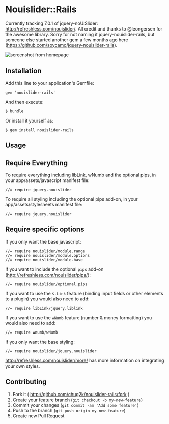 # Nouislider::Rails

Currently tracking 7.0.1 of jquery-noUiSlider: http://refreshless.com/nouislider/. All credit and thanks to @leongersen for the awesome library.
Sorry for not naming it jquery-nouislider-rails, but someone else started another gem a few months ago here (https://github.com/soycamo/jquery-nouislider-rails).

![screenshot from homepage](https://raw.github.com/chug2k/nouislider-rails/master/screenshot.png)

## Installation

Add this line to your application's Gemfile:

    gem 'nouislider-rails'

And then execute:

    $ bundle

Or install it yourself as:

    $ gem install nouislider-rails

## Usage

## Require Everything

To require everything including libLink, wNumb and the optional pips, in your app/assets/javascript manifest file:

    //= require jquery.nouislider

To require all styling including the optional pips add-on, in your app/assets/stylesheets manifest file:

    //= require jquery.nouislider

## Require specific options

If you only want the base javascript:

    //= require nouislider/module.range
    //= require nouislider/module.options
    //= require nouislider/module.base

If you want to include the optional `pips` add-on (http://refreshless.com/nouislider/pips/):

    //= require nouislider/optional.pips

If you want to use the `$.Link` feature (binding input fields or other elements to a plugin) you would also need to add:

    //= require libLink/jquery.liblink

If you want to use the `wNumb` feature (number & money formatting) you would also need to add:

    //= require wnumb/wNumb

If you only want the base styling:

    //= require nouislider/jquery.nouislider

http://refreshless.com/nouislider/more/ has more information on integrating your own styles.

## Contributing

1. Fork it ( http://github.com/chug2k/nouislider-rails/fork )
2. Create your feature branch (`git checkout -b my-new-feature`)
3. Commit your changes (`git commit -am 'Add some feature'`)
4. Push to the branch (`git push origin my-new-feature`)
5. Create new Pull Request
